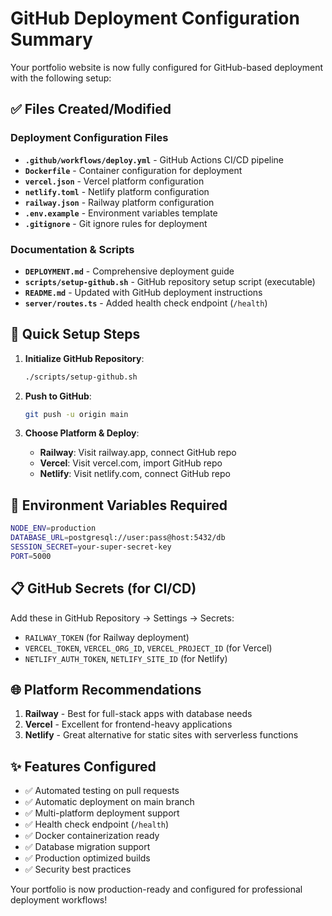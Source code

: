 # GitHub Deployment Configuration Summary

Your portfolio website is now fully configured for GitHub-based deployment with the following setup:

## ✅ Files Created/Modified

### Deployment Configuration Files
- **`.github/workflows/deploy.yml`** - GitHub Actions CI/CD pipeline
- **`Dockerfile`** - Container configuration for deployment
- **`vercel.json`** - Vercel platform configuration
- **`netlify.toml`** - Netlify platform configuration  
- **`railway.json`** - Railway platform configuration
- **`.env.example`** - Environment variables template
- **`.gitignore`** - Git ignore rules for deployment

### Documentation & Scripts
- **`DEPLOYMENT.md`** - Comprehensive deployment guide
- **`scripts/setup-github.sh`** - GitHub repository setup script (executable)
- **`README.md`** - Updated with GitHub deployment instructions
- **`server/routes.ts`** - Added health check endpoint (`/health`)

## 🚀 Quick Setup Steps

1. **Initialize GitHub Repository**:
   ```bash
   ./scripts/setup-github.sh
   ```
   
2. **Push to GitHub**:
   ```bash
   git push -u origin main
   ```

3. **Choose Platform & Deploy**:
   - **Railway**: Visit railway.app, connect GitHub repo
   - **Vercel**: Visit vercel.com, import GitHub repo
   - **Netlify**: Visit netlify.com, connect GitHub repo

## 🔧 Environment Variables Required

```bash
NODE_ENV=production
DATABASE_URL=postgresql://user:pass@host:5432/db
SESSION_SECRET=your-super-secret-key
PORT=5000
```

## 📋 GitHub Secrets (for CI/CD)

Add these in GitHub Repository → Settings → Secrets:
- `RAILWAY_TOKEN` (for Railway deployment)
- `VERCEL_TOKEN`, `VERCEL_ORG_ID`, `VERCEL_PROJECT_ID` (for Vercel)
- `NETLIFY_AUTH_TOKEN`, `NETLIFY_SITE_ID` (for Netlify)

## 🌐 Platform Recommendations

1. **Railway** - Best for full-stack apps with database needs
2. **Vercel** - Excellent for frontend-heavy applications
3. **Netlify** - Great alternative for static sites with serverless functions

## ✨ Features Configured

- ✅ Automated testing on pull requests
- ✅ Automatic deployment on main branch
- ✅ Multi-platform deployment support
- ✅ Health check endpoint (`/health`)
- ✅ Docker containerization ready
- ✅ Database migration support
- ✅ Production optimized builds
- ✅ Security best practices

Your portfolio is now production-ready and configured for professional deployment workflows!
